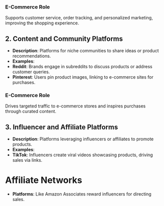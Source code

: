 ### E-Commerce Role
Supports customer service, order tracking, and personalized marketing, improving the shopping experience.

## 2. Content and Community Platforms
- **Description**: Platforms for niche communities to share ideas or product recommendations.
- **Examples**:
- **Reddit**: Brands engage in subreddits to discuss products or address customer queries.
- **Pinterest**: Users pin product images, linking to e-commerce sites for purchases.

### E-Commerce Role
Drives targeted traffic to e-commerce stores and inspires purchases through curated content.

## 3. Influencer and Affiliate Platforms
- **Description**: Platforms leveraging influencers or affiliates to promote products.
- **Examples**:
- **TikTok**: Influencers create viral videos showcasing products, driving sales via links.

# Affiliate Networks
- **Platforms**: Like Amazon Associates reward influencers for directing sales.
